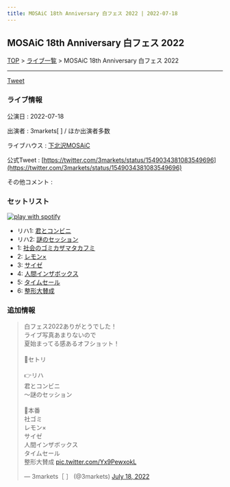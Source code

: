 ```yaml
---
title: MOSAiC 18th Anniversary 白フェス 2022 | 2022-07-18
---
```

## MOSAiC 18th Anniversary 白フェス 2022

[TOP](/setlist/) > [ライブ一覧](lives.html) > MOSAiC 18th Anniversary 白フェス 2022

___

<a href="https://twitter.com/share?ref_src=twsrc%5Etfw" data-text="3markets[ ]セットリスト > MOSAiC 18th Anniversary 白フェス 2022" class="twitter-share-button" data-via="3markets" data-hashtags="3markets" data-related="3markets" data-show-count="false">Tweet</a>

### ライブ情報

公演日
:    2022-07-18

出演者
:    3markets[ ] / ほか出演者多数

ライブハウス
:    [下北沢MOSAiC](livehouse011.html)

公式Tweet
:    [https://twitter.com/3markets/status/1549034381083549696](https://twitter.com/3markets/status/1549034381083549696)

その他コメント
:    

### セットリスト


[![play with spotify](images/spotify-icon.png)](https://open.spotify.com/playlist/2WdVx6dUeC5g1CQH5ihqzu)



*  リハ1: [君とコンビニ](song024.html)
*  リハ2: [謎のセッション](song038.html)
*  1: [社会のゴミカザマタカフミ](song002.html)
*  2: [レモン×](song003.html)
*  3: [サイゼ](song004.html)
*  4: [人間インザボックス](song016.html)
*  5: [タイムセール](song007.html)
*  6: [整形大賛成](song005.html)


### 追加情報



<blockquote class="twitter-tweet"><p lang="ja" dir="ltr">白フェス2022ありがとうでした！<br>ライブ写真あまりないので<br>夏始まってる感あるオフショット！<br><br>📃セトリ<br><br>👉リハ<br>君とコンビニ<br>〜謎のセッション<br><br>🤘本番<br>社ゴミ<br>レモン×<br>サイゼ<br>人間インザボックス<br>タイムセール<br>整形大賛成 <a href="https://t.co/Yx9PewxokL">pic.twitter.com/Yx9PewxokL</a></p>&mdash; 3markets［ ］ (@3markets) <a href="https://twitter.com/3markets/status/1549034381083549696?ref_src=twsrc%5Etfw">July 18, 2022</a></blockquote>
<script async src="https://platform.twitter.com/widgets.js" charset="utf-8"></script>




<script async src="https://platform.twitter.com/widgets.js" charset="utf-8"></script>